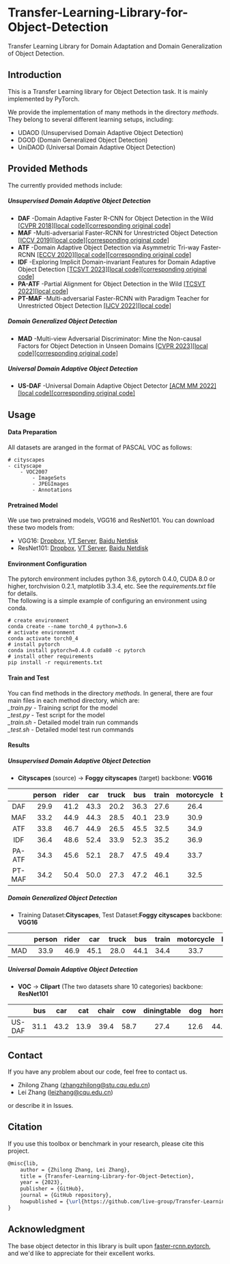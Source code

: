 # Transfer-Learning-Library-for-Object-Detection
Transfer Learning Library for Domain Adaptation and Domain Generalization of Object Detection.


## Introduction
This is a Transfer Learning library for Object Detection task. It is mainly implemented by PyTorch.  

We provide the implementation of many methods in the directory _methods_. They belong to several different learning setups, including:  
 * UDAOD (Unsupervised Domain Adaptive Object Detection)  
 * DGOD (Domain Generalized Object Detection)
 * UniDAOD (Universal Domain Adaptive Object Detection)  

## Provided Methods
The currently provided methods include:  

##### Unsupervised Domain Adaptive Object Detection
* **DAF** -Domain Adaptive Faster R-CNN for Object Detection in the Wild [[CVPR 2018]](https://arxiv.org/abs/1803.03243)[[local code]](/methods/DAF)[[corresponding original code]](https://github.com/tiancity-NJU/da-faster-rcnn-PyTorch)
* **MAF** -Multi-adversarial Faster-RCNN for Unrestricted Object Detection [[ICCV 2019]](https://arxiv.org/abs/1907.10343)[[local code]](/methods/MAF)[[corresponding original code]](https://github.com/He-Zhenwei/MAF)
* **ATF** -Domain Adaptive Object Detection via Asymmetric Tri-way Faster-RCNN [[ECCV 2020]](http://arxiv.org/abs/2007.01571)[[local code]](/methods/ATF)[[corresponding original code]](https://github.com/He-Zhenwei/ATF)
* **IDF** -Exploring Implicit Domain-invariant Features for Domain Adaptive Object Detection [[TCSVT 2023]](https://ieeexplore.ieee.org/document/9927485)[[local code]](/methods/IDF)[[corresponding original code]](https://github.com/sea123321/IDF)
* **PA-ATF** -Partial Alignment for Object Detection in the Wild [[TCSVT 2022]](https://ieeexplore.ieee.org/document/9663266)[[local code]](/methods/PA_ATF)
* **PT-MAF** -Multi-adversarial Faster-RCNN with Paradigm Teacher for Unrestricted Object Detection [[IJCV 2022]](https://link.springer.com/article/10.1007/s11263-022-01728-z)[[local code]](/methods/PT_MAF)

##### Domain Generalized Object Detection
* **MAD** -Multi-view Adversarial Discriminator: Mine the Non-causal Factors for Object Detection in Unseen Domains [[CVPR 2023]](https://arxiv.org/abs/2304.02950)[[local code]](/methods/MAD)[[corresponding original code]](https://github.com/K2OKOH/MAD)

##### Universal Domain Adaptive Object Detection
* **US-DAF** -Universal Domain Adaptive Object Detector [[ACM MM 2022]](http://arxiv.org/abs/2207.01756)[[local code]](/methods/US_DAF)[[corresponding original code]](https://github.com/a-shi321/US-DAF)

## Usage

#### Data Preparation
All datasets are aranged in the format of PASCAL VOC as follows:
```shell
# cityscapes   
- cityscape
    - VOC2007
        - ImageSets  
        - JPEGImages  
        - Annotations  
```

#### Pretrained Model
We use two pretrained models, VGG16 and ResNet101. You can download these two models from:  
* VGG16: [Dropbox](https://www.dropbox.com/s/s3brpk0bdq60nyb/vgg16_caffe.pth?dl=0), [VT Server](https://filebox.ece.vt.edu/~jw2yang/faster-rcnn/pretrained-base-models/vgg16_caffe.pth), [Baidu Netdisk](https://pan.baidu.com/s/1uhLiHVbPL78goJVZg67Ifw?pwd=1oo0)  
* ResNet101: [Dropbox](https://www.dropbox.com/s/iev3tkbz5wyyuz9/resnet101_caffe.pth?dl=0), [VT Server](https://filebox.ece.vt.edu/~jw2yang/faster-rcnn/pretrained-base-models/resnet101_caffe.pth), [Baidu Netdisk](https://pan.baidu.com/s/1tlvAaKgyuKR-iO0JKmYh0Q?pwd=g1ln)  

#### Environment Configuration
The pytorch environment includes python 3.6, pytorch 0.4.0, CUDA 8.0 or higher, torchvision 0.2.1, matplotlib 3.3.4, etc. See the *requirements.txt* file for details.  
The following is a simple example of configuring an environment using conda.  
```shell
# create environment
conda create --name torch0_4 python=3.6
# activate environment
conda activate torch0_4
# install pytorch
conda install pytorch=0.4.0 cuda80 -c pytorch
# install other requirements
pip install -r requirements.txt
```

#### Train and Test
You can find methods in the directory *methods*. In general, there are four main files in each method directory, which are:  
*_train.py* - Training script for the model  
*_test.py* - Test script for the model  
*_train.sh* - Detailed model train run commands   
*_test.sh* - Detailed model test run commands  

#### Results
   
##### Unsupervised Domain Adaptive Object Detection
* **Cityscapes** (source) -> **Foggy cityscapes** (target)  backbone: **VGG16**  

|            |   person |   rider |   car  |   truck |    bus |   train |   motorcycle |   bicycle |    mAP |
|:----------:|:--------:|:-------:|:------:|:-------:|:------:|:-------:|:------------:|:---------:|:------:|
| DAF        | 29.9     | 41.2    | 43.3   | 20.2    | 36.3   | 27.6    | 26.4         | 33.4      | 32.3   |
| MAF        | 33.2     | 44.9    | 44.3   | 28.5    | 40.1   | 23.9    | 30.9         | 37.4      | 35.4   |
| ATF        | 33.8     | 46.7    | 44.9   | 26.5    | 45.5   | 32.5    | 34.9         | 38.2      | 37.9   |
| IDF        | 36.4     | 48.6    | 52.4   | 33.9    | 52.3   | 35.2    | 36.9         | 39.6      | 41.9   |
| PA-ATF     | 34.3     | 45.6    | 52.1   | 28.7    | 47.5   | 49.4    | 33.7         | 37.4      | 41.1   |
| PT-MAF     | 34.2     | 50.4    | 50.0   | 27.3    | 47.2   | 46.1    | 32.5         | 38.5      | 40.8   |

##### Domain Generalized Object Detection
* Training Dataset:**Cityscapes**, Test Dataset:**Foggy cityscapes**  backbone: **VGG16**    

|            |   person |   rider |   car  |   truck |    bus |   train |   motorcycle |   bicycle |    mAP |
|:----------:|:--------:|:-------:|:------:|:-------:|:------:|:-------:|:------------:|:---------:|:------:|
| MAD        | 33.9     | 46.9    | 45.1   | 28.0    | 44.1   | 34.4    | 33.7         | 39.3      | 38.2   |

##### Universal Domain Adaptive Object Detection
* **VOC** -> **Clipart** (The two datasets share 10 categories)  backbone: **ResNet101**   

|            |   bus    |   car   |   cat  |   chair |    cow |   diningtable |   dog  |   horse |   motorbike |   person |    mAP |
|:----------:|:--------:|:-------:|:------:|:-------:|:------:|:-------------:|:------:|:-------:|:-----------:|:--------:|:------:|
| US-DAF     | 31.1     | 43.2    | 13.9   | 39.4    | 58.7   | 27.4          | 12.6   | 44.3    | 55.4        | 61.3     | 38.7   |

## Contact
If you have any problem about our code, feel free to contact us.  
* Zhilong Zhang (zhangzhilong@stu.cqu.edu.cn)
* Lei Zhang (leizhang@cqu.edu.cn)

or describe it in Issues.

## Citation

If you use this toolbox or benchmark in your research, please cite this project.  
```latex
@misc{lib,
    author = {Zhilong Zhang, Lei Zhang},
    title = {Transfer-Learning-Library-for-Object-Detection},
    year = {2023},
    publisher = {GitHub},
    journal = {GitHub repository},
    howpublished = {\url{https://github.com/live-group/Transfer-Learning-Library-for-Object-Detection}},
}
```

## Acknowledgment
The base object detector in this library is built upon [faster-rcnn.pytorch](https://github.com/jwyang/faster-rcnn.pytorch), and we'd like to appreciate for their excellent works.  




